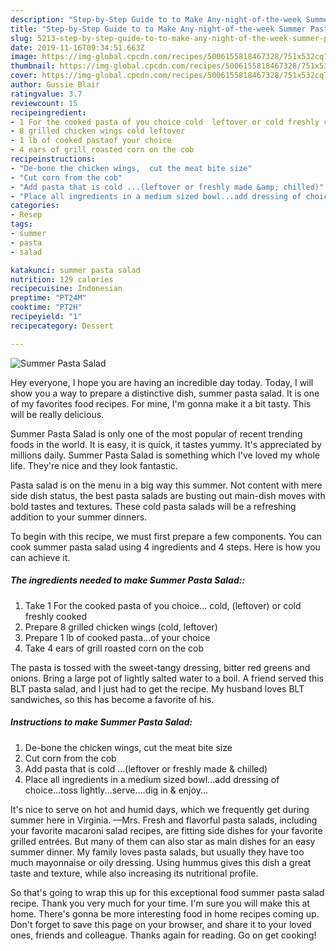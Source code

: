 ```yaml
---
description: "Step-by-Step Guide to to Make Any-night-of-the-week Summer Pasta Salad"
title: "Step-by-Step Guide to to Make Any-night-of-the-week Summer Pasta Salad"
slug: 5213-step-by-step-guide-to-to-make-any-night-of-the-week-summer-pasta-salad
date: 2019-11-16T09:34:51.663Z
image: https://img-global.cpcdn.com/recipes/5006155818467328/751x532cq70/summer-pasta-salad-recipe-main-photo.jpg
thumbnail: https://img-global.cpcdn.com/recipes/5006155818467328/751x532cq70/summer-pasta-salad-recipe-main-photo.jpg
cover: https://img-global.cpcdn.com/recipes/5006155818467328/751x532cq70/summer-pasta-salad-recipe-main-photo.jpg
author: Gussie Blair
ratingvalue: 3.7
reviewcount: 15
recipeingredient:
- 1 For the cooked pasta of you choice cold  leftover or cold freshly cooked
- 8 grilled chicken wings cold leftover
- 1 lb of cooked pastaof your choice
- 4 ears of grill roasted corn on the cob
recipeinstructions:
- "De-bone the chicken wings,  cut the meat bite size"
- "Cut corn from the cob"
- "Add pasta that is cold ...(leftover or freshly made &amp; chilled)"
- "Place all ingredients in a medium sized bowl...add dressing of choice...toss lightly...serve....dig in &amp; enjoy..."
categories:
- Resep
tags:
- summer
- pasta
- salad

katakunci: summer pasta salad
nutrition: 129 calories
recipecuisine: Indonesian
preptime: "PT24M"
cooktime: "PT2H"
recipeyield: "1"
recipecategory: Dessert

---
```



![Summer Pasta Salad](https://img-global.cpcdn.com/recipes/5006155818467328/751x532cq70/summer-pasta-salad-recipe-main-photo.jpg)

Hey everyone, I hope you are having an incredible day today. Today, I will show you a way to prepare a distinctive dish, summer pasta salad. It is one of my favorites food recipes. For mine, I'm gonna make it a bit tasty. This will be really delicious.

Summer Pasta Salad is only one of the most popular of recent trending foods in the world. It is easy, it is quick, it tastes yummy. It's appreciated by millions daily. Summer Pasta Salad is something which I've loved my whole life. They're nice and they look fantastic.

Pasta salad is on the menu in a big way this summer. Not content with mere side dish status, the best pasta salads are busting out main-dish moves with bold tastes and textures. These cold pasta salads will be a refreshing addition to your summer dinners.


To begin with this recipe, we must first prepare a few components. You can cook summer pasta salad using 4 ingredients and 4 steps. Here is how you can achieve it.

##### The ingredients needed to make Summer Pasta Salad::

1. Take 1 For the cooked pasta of you choice... cold,  (leftover) or cold freshly cooked
1. Prepare 8 grilled chicken wings (cold, leftover)
1. Prepare 1 lb of cooked pasta...of your choice
1. Take 4 ears of grill roasted corn on the cob


The pasta is tossed with the sweet-tangy dressing, bitter red greens and onions. Bring a large pot of lightly salted water to a boil. A friend served this BLT pasta salad, and I just had to get the recipe. My husband loves BLT sandwiches, so this has become a favorite of his. 

##### Instructions to make Summer Pasta Salad:

1. De-bone the chicken wings,  cut the meat bite size
1. Cut corn from the cob
1. Add pasta that is cold ...(leftover or freshly made &amp; chilled)
1. Place all ingredients in a medium sized bowl...add dressing of choice...toss lightly...serve....dig in &amp; enjoy...


It&#39;s nice to serve on hot and humid days, which we frequently get during summer here in Virginia. —Mrs. Fresh and flavorful pasta salads, including your favorite macaroni salad recipes, are fitting side dishes for your favorite grilled entrées. But many of them can also star as main dishes for an easy summer dinner. My family loves pasta salads, but usually they have too much mayonnaise or oily dressing. Using hummus gives this dish a great taste and texture, while also increasing its nutritional profile. 

So that's going to wrap this up for this exceptional food summer pasta salad recipe. Thank you very much for your time. I'm sure you will make this at home. There's gonna be more interesting food in home recipes coming up. Don't forget to save this page on your browser, and share it to your loved ones, friends and colleague. Thanks again for reading. Go on get cooking!
